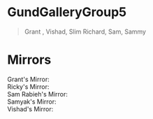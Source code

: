 # GundGalleryGroup5
> Grant , Vishad, Slim Richard, Sam, Sammy

# Mirrors
Grant's Mirror:  
Ricky's Mirror:  
Sam Rabieh's Mirror:  
Samyak's Mirror:  
Vishad's Mirror:  
